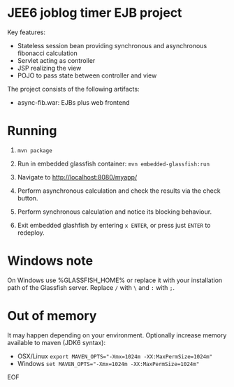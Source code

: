 JEE6 joblog timer EJB project
=============================

Key features:

- Stateless session bean providing synchronous and asynchronous fibonacci calculation
- Servlet acting as controller
- JSP realizing the view
- POJO to pass state between controller and view

The project consists of the following artifacts:

- async-fib.war: EJBs plus web frontend

Running
=======

1) `mvn package`

2) Run in embedded glassfish container: `mvn embedded-glassfish:run`

3) Navigate to <a href="http://localhost:8080/myapp/">http://localhost:8080/myapp/</a>

4) Perform asynchronous calculation and check the results via the check button.

5) Perform synchronous calculation and notice its blocking behaviour.

6) Exit embedded glashfish by entering `x ENTER`, or press just `ENTER` to redeploy.

Windows note
============

On Windows use %GLASSFISH_HOME% or replace it with your installation
path of the Glassfish server. Replace `/` with `\` and `:` with `;`.

Out of memory
=============

It may happen depending on your environment. Optionally increase memory available to maven (JDK6 syntax):

* OSX/Linux `export MAVEN_OPTS="-Xmx=1024m -XX:MaxPermSize=1024m"`
* Windows `set MAVEN_OPTS="-Xmx=1024m -XX:MaxPermSize=1024m"`

EOF
